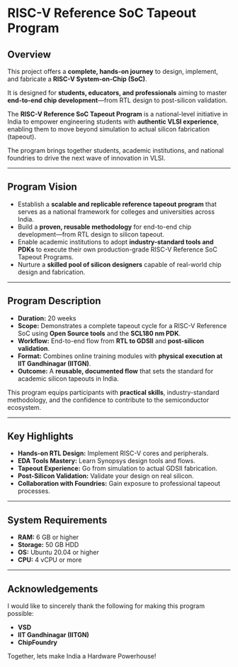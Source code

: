 # RISC-V Reference SoC Tapeout Program


## Overview

This project offers a **complete, hands-on journey** to design, implement, and fabricate a **RISC-V System-on-Chip (SoC)**.

It is designed for **students, educators, and professionals** aiming to master **end-to-end chip development**—from RTL design to post-silicon validation.  

The **RISC-V Reference SoC Tapeout Program** is a national-level initiative in India to empower engineering students with **authentic VLSI experience**, enabling them to move beyond simulation to actual silicon fabrication (tapeout).  

The program brings together students, academic institutions, and national foundries to drive the next wave of innovation in VLSI.

---

## Program Vision

- Establish a **scalable and replicable reference tapeout program** that serves as a national framework for colleges and universities across India.  
- Build a **proven, reusable methodology** for end-to-end chip development—from RTL design to silicon tapeout.  
- Enable academic institutions to adopt **industry-standard tools and PDKs** to execute their own production-grade RISC-V Reference SoC Tapeout Programs.  
- Nurture a **skilled pool of silicon designers** capable of real-world chip design and fabrication.

---

## Program Description

- **Duration:** 20 weeks  
- **Scope:** Demonstrates a complete tapeout cycle for a RISC-V Reference SoC using **Open Source tools** and the **SCL180 nm PDK**.  
- **Workflow:** End-to-end flow from **RTL to GDSII** and **post-silicon validation**.  
- **Format:** Combines online training modules with **physical execution at IIT Gandhinagar (IITGN)**.  
- **Outcome:** A **reusable, documented flow** that sets the standard for academic silicon tapeouts in India.  

This program equips participants with **practical skills**, industry-standard methodology, and the confidence to contribute to the semiconductor ecosystem.

---

## Key Highlights

- **Hands-on RTL Design:** Implement RISC-V cores and peripherals.  
- **EDA Tools Mastery:** Learn Synopsys design tools and flows.  
- **Tapeout Experience:** Go from simulation to actual GDSII fabrication.  
- **Post-Silicon Validation:** Validate your design on real silicon.  
- **Collaboration with Foundries:** Gain exposure to professional tapeout processes.  

---

## System Requirements

- **RAM:** 6 GB or higher  
- **Storage:** 50 GB HDD  
- **OS:** Ubuntu 20.04 or higher  
- **CPU:** 4 vCPU or more  

---





## Acknowledgements

I would like to sincerely thank the following for making this program possible:

- **VSD** 
- **IIT Gandhinagar (IITGN)** 
- **ChipFoundry** 

Together, lets make India a Hardware Powerhouse!
